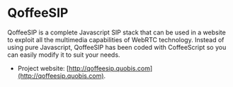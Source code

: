 QoffeeSIP
=========

QoffeeSIP is a complete Javascript SIP stack that can be used in a website to exploit all the multimedia capabilities of WebRTC technology. Instead of using pure Javascript, QoffeeSIP has been coded with CoffeeScript so you can easily modify it to suit your needs.

* Project website: [http://qoffeesip.quobis.com](http://qoffeesip.quobis.com).
